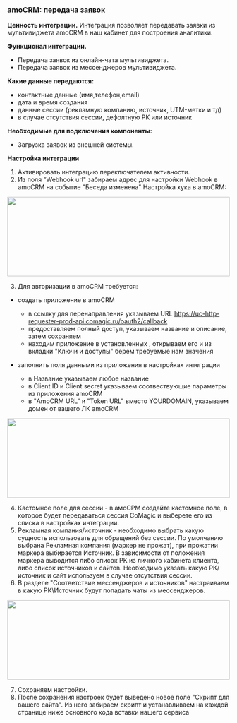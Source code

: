  ### amoCRM: передача заявок
**Ценность интеграции.**
Интеграция позволяет передавать заявки из мультивиджета amoCRM в наш кабинет для построения аналитики.

**Функционал интеграции.**
- Передача заявок из онлайн-чата  мультивиджета.
- Передача заявок из мессенджеров мультивиджета.


**Какие данные передаются:**
- контактные данные (имя,телефон,email)
- дата и время создания
- данные сессии (рекламную компанию, источник, UTM-метки и тд)
- в случае отсутствия сессии, дефолтную РК или источник


**Необходимые для подключения компоненты:**
- Загрузка заявок из внешней системы.

**Настройка интеграции**
1. Активировать интеграцию переключателем активности.
2. Из поля "Webhook url" забираем адрес для настройки Webhook в amoCRM на событие "Беседа изменена"
Настройка хука в amoCRM:
<img src="https://github.com/comagic/comagic-app-onboarding/blob/marketplace/ru/comagic/marketplace/amocrm/amo_hook.gif?raw=true" alt="" width="100%" height="180px"/>

3. Для авторизации в amoCRM требуется:
- создать приложение в amoCRM
  - в ссылку для перенаправления указываем URL https://uc-http-requester-prod-api.comagic.ru/oauth2/callback
  - предоставляем полный доступ, указываем название и описание, затем сохраняем
  - находим приложение в установленных , открываем его и из вкладки "Ключи и доступы" берем требуемые нам значения

- заполнить поля данными из приложения в настройках интеграции
  - в Название указываем любое название
  - в Client ID и Client secret указываем соотвествующие параметры из приложения amoCRM
  - в "AmoCRM URL" и "Token URL" вместо YOURDOMAIN, указываем домен от вашего ЛК amoCRM

<img src="https://github.com/comagic/comagic-app-onboarding/blob/marketplace/ru/comagic/marketplace/amocrm/auth_amo.gif?raw=true" alt="" width="100%" height="180px"/>

4. Кастомное поле для сессии - в амоСРМ создайте кастомное поле, в которое будет передаваться сессия CoMagic и выберете его из списка в настройках интеграции.
5. Рекламная компания/источник - необходимо выбрать какую сущность использовать для обращений без сессии. По умолчанию выбрана Рекламная компания (маркер не прожат), при прожатии маркера выбирается Источник.
В зависимости от положения маркера выводится либо список РК из личного кабинета клиента, либо список источников и сайтов. Необходимо указать какую РК/источник и сайт используем в случае отсутствия сессии.
6. В разделе "Соответствие мессенджеров и источников" настраиваем в какую РК\Источник будут попадать чаты из мессенджеров.

<img src="https://github.com/comagic/comagic-app-onboarding/blob/marketplace/ru/comagic/marketplace/amocrm/pc_source.gif?raw=true" alt="" width="100%" height="180px"/>

7. Сохраняем настройки.
8. После сохранения настроек будет выведено новое поле  "Скрипт для вашего сайта".
Из него забираем скрипт и устанавливаем на каждой странице ниже основного кода вставки нашего сервиса



